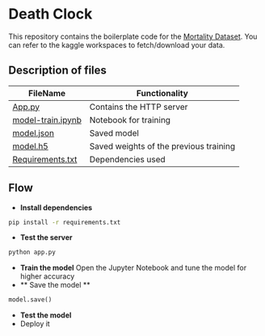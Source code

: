 # Death Clock

This repository contains the boilerplate code for the [Mortality Dataset](https://www.kaggle.com/datasets/rajanand/mortality). You can refer to the kaggle workspaces to fetch/download your data.


## Description of files
|FileName| Functionality|
| --- |---|
|[App.py](https://github.com/Deceptrax123/gdsc-wow-hackathon/blob/master/app.py) | Contains the HTTP server |
| [model-train.ipynb](https://github.com/Deceptrax123/gdsc-wow-hackathon/blob/master/model_train.ipynb)| Notebook for training|
|[model.json](https://github.com/Deceptrax123/gdsc-wow-hackathon/blob/master/model.json) | Saved model|
|[model.h5](https://github.com/Deceptrax123/gdsc-wow-hackathon/blob/master/model.h5) | Saved weights of the previous training|
|[Requirements.txt](https://github.com/Deceptrax123/gdsc-wow-hackathon/blob/master/Requirements.txt)|Dependencies used| 

## Flow
- **Install dependencies**
```bash
pip install -r requirements.txt
```
- **Test the server**
```bash
python app.py
```
- **Train the model**
Open the Jupyter Notebook and tune the model for higher accuracy
- ** Save the model **
```python
model.save()
```
- **Test the model**
- Deploy it
